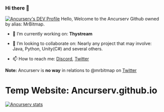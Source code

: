 ### Hi there 👋
[![Ancurserv's DEV Profile](https://d2fltix0v2e0sb.cloudfront.net/dev-badge.svg)](https://dev.to/ancurserv)
Hello, Welcome to the Ancurserv Github owned by alias: MrBitmap.


- 🔭 I’m currently working on: **Thystream**

- 👯 I’m looking to collaborate on: Nearly any project that may involve: Java, Python, Unity(C#) and several others.

- 📫 How to reach me: [Discord](https://discord.gg/a2Z5uqa), [Twitter](https://twitter.com/ancurserv?s=09)

**Note:** Ancurserv is **no way** in relations to @mrbitmap on [Twitter](https://twitter.com/mrbitmap?s=09)

# Temp Website: Ancurserv.github.io

[![Ancurserv stats](https://github-readme-stats.vercel.app/api?username=Ancurserv&theme=merko&show_icons=true)](https://github.com/Ancurserv)
<!--
**Ancurserv/Ancurserv** is a ✨ _special_ ✨ repository because its `README.md` (this file) appears on your GitHub profile.

Here are some ideas to get you started:

- 🔭 I’m currently working on ...
- 🌱 I’m currently learning ...
- 👯 I’m looking to collaborate on ...
- 🤔 I’m looking for help with ...
- 💬 Ask me about ...
- 📫 How to reach me: ...
- 😄 Pronouns: ...
- ⚡ Fun fact: ...
-->
